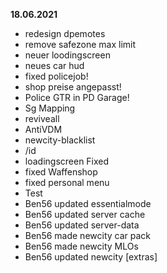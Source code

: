 **18.06.2021**
- redesign dpemotes
- remove safezone max limit
- neuer loodingscreen
- neues car hud
- fixed policejob!
- shop preise angepasst!
- Police GTR in PD Garage!
- Sg Mapping
- reviveall
- AntiVDM
- newcity-blacklist
- /id
- loadingscreen Fixed
- fixed Waffenshop 
- fixed personal menu
- Test
- Ben56 updated essentialmode
- Ben56 updated server cache
- Ben56 updated server-data
- Ben56 made newcity car pack
- Ben56 made newcity MLOs
- Ben56 updated newcity [extras]
